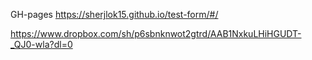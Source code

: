 GH-pages https://sherjlok15.github.io/test-form/#/

https://www.dropbox.com/sh/p6sbnknwot2gtrd/AAB1NxkuLHiHGUDT-_QJ0-wla?dl=0

